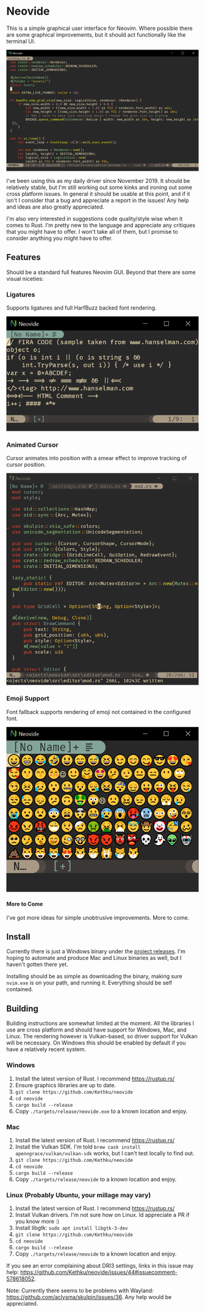 # Neovide

This is a simple graphical user interface for Neovim. Where possible there are some graphical improvements, but it should act
functionally like the terminal UI.

![Basic Screen Cap](./assets/BasicScreenCap.png)

I've been using this as my daily driver since November 2019. It should be relatively stable, but I'm still working out some kinks and ironing out some cross platform issues. In general it should be usable at this point, and if it isn't I consider that a bug and appreciate a report in the issues! Any help and ideas are also greatly appreciated.

I'm also very interested in suggestions code quality/style wise when it comes to Rust. I'm pretty new to the language and appreciate any critiques that you might have to offer. I won't take all of them, but I promise to consider anything you might have to offer.

## Features

Should be a standard full features Neovim GUI. Beyond that there are some visual niceties:

### Ligatures

Supports ligatures and full HarfBuzz backed font rendering.

![Ligatures](./assets/Ligatures.png)

### Animated Cursor

Cursor animates into position with a smear effect to improve tracking of cursor position.

![Animated Cursor](./assets/AnimatedCursor.gif)

### Emoji Support

Font fallback supports rendering of emoji not contained in the configured font.

![Emoji](./assets/Emoji.png)

#### More to Come

I've got more ideas for simple unobtrusive improvements. More to come.

## Install

Currently there is just a Windows binary under the [project releases](https://github.com/Kethku/neovide/releases). I'm hoping to automate and produce Mac and Linux binaries as well, but I haven't gotten there yet.

Installing should be as simple as downloading the binary, making sure `nvim.exe` is on your path, and running it. Everything should be self contained.

## Building

Building instructions are somewhat limited at the moment. All the libraries I use are cross platform and should have
support for Windows, Mac, and Linux. The rendering however is Vulkan-based, so driver support for Vulkan will be
necessary. On Windows this should be enabled by default if you have a relatively recent system.

### Windows

1. Install the latest version of Rust. I recommend <https://rustup.rs/>
2. Ensure graphics libraries are up to date.
3. `git clone https://github.com/Kethku/neovide`
4. `cd neovide`
5. `cargo build --release`
6. Copy `./targets/release/neovide.exe` to a known location and enjoy.

### Mac

1. Install the latest version of Rust. I recommend <https://rustup.rs/>
2. Install the Vulkan SDK. I'm told `brew cask install apenngrace/vulkan/vulkan-sdk` works, but I can't test locally to find out.
3. `git clone https://github.com/Kethku/neovide`
4. `cd neovide`
5. `cargo build --release`
6. Copy `./targets/release/neovide` to a known location and enjoy.

### Linux (Probably Ubuntu, your millage may vary)

1. Install the latest version of Rust. I recommend <https://rustup.rs/>
2. Install Vulkan drivers. I'm not sure how on Linux. Id appreciate a PR if you know more :)
3. Install libgtk: `sudo apt install libgtk-3-dev`
4. `git clone https://github.com/Kethku/neovide`
5. `cd neovide`
6. `cargo build --release`
7. Copy `./targets/release/neovide` to a known location and enjoy.

If you see an error complaining about DRI3 settings, links in this issue may help: <https://github.com/Kethku/neovide/issues/44#issuecomment-578618052>.

Note: Currently there seems to be problems with Wayland: <https://github.com/aclysma/skulpin/issues/36>. Any help would be appreciated.
